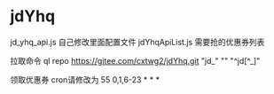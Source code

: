 
# jdYhq
jd_yhq_api.js 自己修改里面配置文件
jdYhqApiList.js 需要抢的优惠券列表

拉取命令
ql repo https://gitee.com/cxtwg2/jdYhq.git "jd_" "" "^jd[^_]"

领取优惠券 cron请修改为
55 0,1,6-23 * * *
